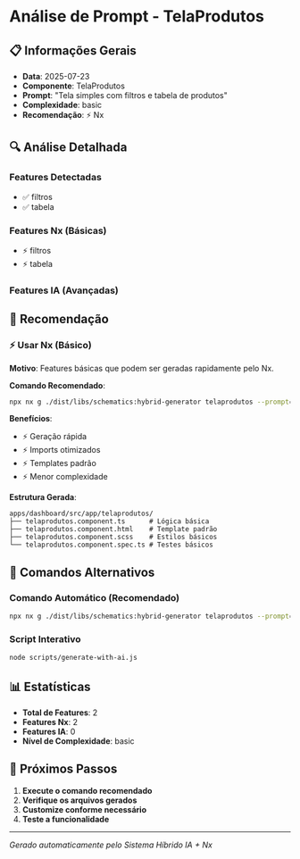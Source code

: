 # Análise de Prompt - TelaProdutos

## 📋 Informações Gerais

- **Data**: 2025-07-23
- **Componente**: TelaProdutos
- **Prompt**: "Tela simples com filtros e tabela de produtos"
- **Complexidade**: basic
- **Recomendação**: ⚡ Nx

## 🔍 Análise Detalhada

### Features Detectadas
- ✅ filtros
- ✅ tabela

### Features Nx (Básicas)
- ⚡ filtros
- ⚡ tabela

### Features IA (Avançadas)


## 🎯 Recomendação

### ⚡ Usar Nx (Básico)

**Motivo**: Features básicas que podem ser geradas rapidamente pelo Nx.

**Comando Recomendado**:
```bash
npx nx g ./dist/libs/schematics:hybrid-generator telaprodutos --prompt="Tela simples com filtros e tabela de produtos" --forceNx=true
```

**Benefícios**:
- ⚡ Geração rápida
- ⚡ Imports otimizados
- ⚡ Templates padrão
- ⚡ Menor complexidade

**Estrutura Gerada**:
```
apps/dashboard/src/app/telaprodutos/
├── telaprodutos.component.ts      # Lógica básica
├── telaprodutos.component.html    # Template padrão
├── telaprodutos.component.scss    # Estilos básicos
└── telaprodutos.component.spec.ts # Testes básicos
```

## 🚀 Comandos Alternativos

### Comando Automático (Recomendado)
```bash
npx nx g ./dist/libs/schematics:hybrid-generator telaprodutos --prompt="Tela simples com filtros e tabela de produtos"
```

### Script Interativo
```bash
node scripts/generate-with-ai.js
```

## 📊 Estatísticas

- **Total de Features**: 2
- **Features Nx**: 2
- **Features IA**: 0
- **Nível de Complexidade**: basic

## 🎯 Próximos Passos

1. **Execute o comando recomendado**
2. **Verifique os arquivos gerados**
3. **Customize conforme necessário**
4. **Teste a funcionalidade**

---

*Gerado automaticamente pelo Sistema Híbrido IA + Nx*
